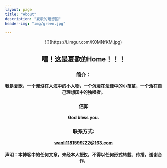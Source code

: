 ```yaml
---
layout: page
title: "About"
description: "夏歌的理想国" 
header-img: "img/green.jpg"

---
```


<center>![](https://i.imgur.com/K0MNfKM.jpg)


## **<center>嘿！这是夏歌的Home！！！** ##


### <center>**简介：** ###

**我是夏歌，一个淹没在人海中的小人物，一个沉浸在法律中的小孩童，一个活在自己理想国中的独唱者。**

### **信仰** ###

**God bless you.**

### **联系方式:** ###

**wanli1181599722@163.com**

#### 声明：本博客中的任何文章，未经本人授权，不得以任何形式转载、传播。谢谢合作。 ####